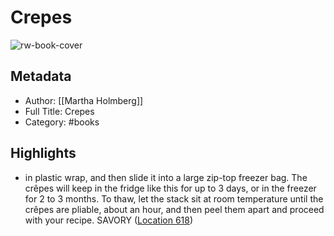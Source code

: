 # Crepes

![rw-book-cover](https://m.media-amazon.com/images/I/91LW7imU3TL._SY160.jpg)

## Metadata
- Author: [[Martha Holmberg]]
- Full Title: Crepes
- Category: #books

## Highlights
- in plastic wrap, and then slide it into a large zip-top freezer bag. The crêpes will keep in the fridge like this for up to 3 days, or in the freezer for 2 to 3 months. To thaw, let the stack sit at room temperature until the crêpes are pliable, about an hour, and then peel them apart and proceed with your recipe. SAVORY ([Location 618](https://readwise.io/to_kindle?action=open&asin=B007TKG8WI&location=618))
